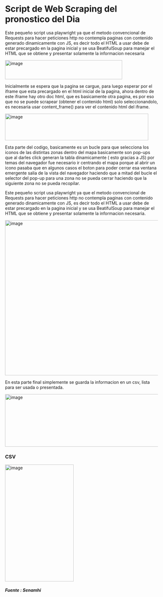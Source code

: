 
# Script de Web Scraping del pronostico del Dia 

Este pequeño script usa playwright ya que el metodo convencional de Requests para hacer peticiones http
no contempla paginas con contenido generado dinamicamente con JS, es decir todo el HTML a usar debe de estar
precargado en la pagina inicial y se usa BeatifulSoup para manejar el HTML que se obtiene y presentar 
solamente la informacion necesaria

<img width="386" height="63" alt="image" src="https://github.com/user-attachments/assets/fd5c8697-05f0-4321-ab71-35ec1a7e8773" />

Inicialmente se espera que la pagina se cargue, para luego esperar por el iframe que esta precargado en el
html inicial de la pagina, ahora dentro de este iframe hay otro doc html, que es basicamente otra pagina,
es por eso que no se puede scrapear (obtener el contenido html) solo seleccionandolo, es necesaria usar
content_frame() para ver el contenido html del iframe. 

<img width="472" height="88" alt="image" src="https://github.com/user-attachments/assets/f180b986-bd2a-414d-915b-beb7c70cb499" />

Esta parte del codigo, basicamente es un bucle para que selecciona los iconos de las distintas zonas dentro del mapa
basicamente son pop-ups que al darles click generan la tabla dinamicamente ( esto gracias a JS) por temas del
navegador fue necesario ir centrando el mapa porque al abrir un icono pasaba que en algunos casos el boton
para poder cerrar esa ventana emergente salia de la vista del navegador haciendo que a mitad del bucle
el selector del pop-up para una zona no se pueda cerrar haciendo que la siguiente zona no se pueda recopilar. 

Este pequeño script usa playwright ya que el metodo convencional de Requests para hacer peticiones http
no contempla paginas con contenido generado dinamicamente con JS, es decir todo el HTML a usar debe de estar
precargado en la pagina inicial y se usa BeatifulSoup para manejar el HTML que se obtiene y presentar 
solamente la informacion necesaria. 

<img width="862" height="511" alt="image" src="https://github.com/user-attachments/assets/586e9950-f244-4eef-b014-8f94f8d22031" />

En esta parte final simplemente se guarda la informacion en un csv, lista para ser usada o presentada. 

<img width="676" height="173" alt="image" src="https://github.com/user-attachments/assets/cdfd1303-ed40-4e52-b138-e42923d32f5d" />

### CSV

<img width="226" height="385" alt="image" src="https://github.com/user-attachments/assets/cabefa18-abfc-4940-84d1-262a33574f78" />

#### *Fuente : Senamhi*
